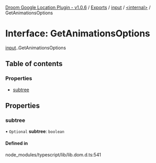 [Droom Google Location Plugin - v1.0.6](../README.md) / [Exports](../modules.md) / [input](../modules/input.md) / [<internal\>](../modules/input._internal_.md) / GetAnimationsOptions

# Interface: GetAnimationsOptions

[input](../modules/input.md).[<internal>](../modules/input._internal_.md).GetAnimationsOptions

## Table of contents

### Properties

- [subtree](input._internal_.GetAnimationsOptions.md#subtree)

## Properties

### subtree

• `Optional` **subtree**: `boolean`

#### Defined in

node_modules/typescript/lib/lib.dom.d.ts:541
